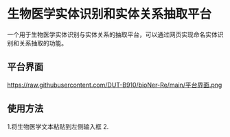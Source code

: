# 生物医学实体识别和实体关系抽取平台
一个用于生物医学实体识别与实体关系的抽取平台，可以通过网页实现命名实体识别和关系抽取的功能。

## 平台界面
https://raw.githubusercontent.com/DUT-B910/bioNer-Re/main/平台界面.png
## 使用方法
1.将生物医学文本粘贴到左侧输入框
2.

